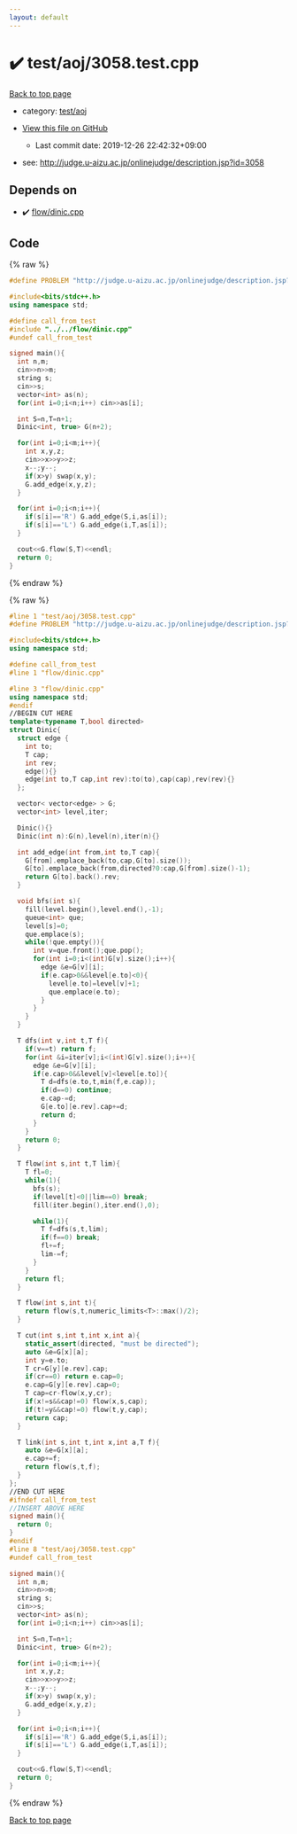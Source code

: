 ```yaml
---
layout: default
---
```


<!-- mathjax config similar to math.stackexchange -->
<script type="text/javascript" async
  src="https://cdnjs.cloudflare.com/ajax/libs/mathjax/2.7.5/MathJax.js?config=TeX-MML-AM_CHTML">
</script>
<script type="text/x-mathjax-config">
  MathJax.Hub.Config({
    TeX: { equationNumbers: { autoNumber: "AMS" }},
    tex2jax: {
      inlineMath: [ ['$','$'] ],
      processEscapes: true
    },
    "HTML-CSS": { matchFontHeight: false },
    displayAlign: "left",
    displayIndent: "2em"
  });
</script>

<script type="text/javascript" src="https://cdnjs.cloudflare.com/ajax/libs/jquery/3.4.1/jquery.min.js"></script>
<script src="https://cdn.jsdelivr.net/npm/jquery-balloon-js@1.1.2/jquery.balloon.min.js" integrity="sha256-ZEYs9VrgAeNuPvs15E39OsyOJaIkXEEt10fzxJ20+2I=" crossorigin="anonymous"></script>
<script type="text/javascript" src="../../../assets/js/copy-button.js"></script>
<link rel="stylesheet" href="../../../assets/css/copy-button.css" />


# :heavy_check_mark: test/aoj/3058.test.cpp

<a href="../../../index.html">Back to top page</a>

* category: <a href="../../../index.html#0d0c91c0cca30af9c1c9faef0cf04aa9">test/aoj</a>
* <a href="{{ site.github.repository_url }}/blob/master/test/aoj/3058.test.cpp">View this file on GitHub</a>
    - Last commit date: 2019-12-26 22:42:32+09:00


* see: <a href="http://judge.u-aizu.ac.jp/onlinejudge/description.jsp?id=3058">http://judge.u-aizu.ac.jp/onlinejudge/description.jsp?id=3058</a>


## Depends on

* :heavy_check_mark: <a href="../../../library/flow/dinic.cpp.html">flow/dinic.cpp</a>


## Code

<a id="unbundled"></a>
{% raw %}
```cpp
#define PROBLEM "http://judge.u-aizu.ac.jp/onlinejudge/description.jsp?id=3058"

#include<bits/stdc++.h>
using namespace std;

#define call_from_test
#include "../../flow/dinic.cpp"
#undef call_from_test

signed main(){
  int n,m;
  cin>>n>>m;
  string s;
  cin>>s;
  vector<int> as(n);
  for(int i=0;i<n;i++) cin>>as[i];

  int S=n,T=n+1;
  Dinic<int, true> G(n+2);

  for(int i=0;i<m;i++){
    int x,y,z;
    cin>>x>>y>>z;
    x--;y--;
    if(x>y) swap(x,y);
    G.add_edge(x,y,z);
  }

  for(int i=0;i<n;i++){
    if(s[i]=='R') G.add_edge(S,i,as[i]);
    if(s[i]=='L') G.add_edge(i,T,as[i]);
  }

  cout<<G.flow(S,T)<<endl;
  return 0;
}

```
{% endraw %}

<a id="bundled"></a>
{% raw %}
```cpp
#line 1 "test/aoj/3058.test.cpp"
#define PROBLEM "http://judge.u-aizu.ac.jp/onlinejudge/description.jsp?id=3058"

#include<bits/stdc++.h>
using namespace std;

#define call_from_test
#line 1 "flow/dinic.cpp"

#line 3 "flow/dinic.cpp"
using namespace std;
#endif
//BEGIN CUT HERE
template<typename T,bool directed>
struct Dinic{
  struct edge {
    int to;
    T cap;
    int rev;
    edge(){}
    edge(int to,T cap,int rev):to(to),cap(cap),rev(rev){}
  };

  vector< vector<edge> > G;
  vector<int> level,iter;

  Dinic(){}
  Dinic(int n):G(n),level(n),iter(n){}

  int add_edge(int from,int to,T cap){
    G[from].emplace_back(to,cap,G[to].size());
    G[to].emplace_back(from,directed?0:cap,G[from].size()-1);
    return G[to].back().rev;
  }

  void bfs(int s){
    fill(level.begin(),level.end(),-1);
    queue<int> que;
    level[s]=0;
    que.emplace(s);
    while(!que.empty()){
      int v=que.front();que.pop();
      for(int i=0;i<(int)G[v].size();i++){
        edge &e=G[v][i];
        if(e.cap>0&&level[e.to]<0){
          level[e.to]=level[v]+1;
          que.emplace(e.to);
        }
      }
    }
  }

  T dfs(int v,int t,T f){
    if(v==t) return f;
    for(int &i=iter[v];i<(int)G[v].size();i++){
      edge &e=G[v][i];
      if(e.cap>0&&level[v]<level[e.to]){
        T d=dfs(e.to,t,min(f,e.cap));
        if(d==0) continue;
        e.cap-=d;
        G[e.to][e.rev].cap+=d;
        return d;
      }
    }
    return 0;
  }

  T flow(int s,int t,T lim){
    T fl=0;
    while(1){
      bfs(s);
      if(level[t]<0||lim==0) break;
      fill(iter.begin(),iter.end(),0);

      while(1){
        T f=dfs(s,t,lim);
        if(f==0) break;
        fl+=f;
        lim-=f;
      }
    }
    return fl;
  }

  T flow(int s,int t){
    return flow(s,t,numeric_limits<T>::max()/2);
  }

  T cut(int s,int t,int x,int a){
    static_assert(directed, "must be directed");
    auto &e=G[x][a];
    int y=e.to;
    T cr=G[y][e.rev].cap;
    if(cr==0) return e.cap=0;
    e.cap=G[y][e.rev].cap=0;
    T cap=cr-flow(x,y,cr);
    if(x!=s&&cap!=0) flow(x,s,cap);
    if(t!=y&&cap!=0) flow(t,y,cap);
    return cap;
  }

  T link(int s,int t,int x,int a,T f){
    auto &e=G[x][a];
    e.cap+=f;
    return flow(s,t,f);
  }
};
//END CUT HERE
#ifndef call_from_test
//INSERT ABOVE HERE
signed main(){
  return 0;
}
#endif
#line 8 "test/aoj/3058.test.cpp"
#undef call_from_test

signed main(){
  int n,m;
  cin>>n>>m;
  string s;
  cin>>s;
  vector<int> as(n);
  for(int i=0;i<n;i++) cin>>as[i];

  int S=n,T=n+1;
  Dinic<int, true> G(n+2);

  for(int i=0;i<m;i++){
    int x,y,z;
    cin>>x>>y>>z;
    x--;y--;
    if(x>y) swap(x,y);
    G.add_edge(x,y,z);
  }

  for(int i=0;i<n;i++){
    if(s[i]=='R') G.add_edge(S,i,as[i]);
    if(s[i]=='L') G.add_edge(i,T,as[i]);
  }

  cout<<G.flow(S,T)<<endl;
  return 0;
}

```
{% endraw %}

<a href="../../../index.html">Back to top page</a>

